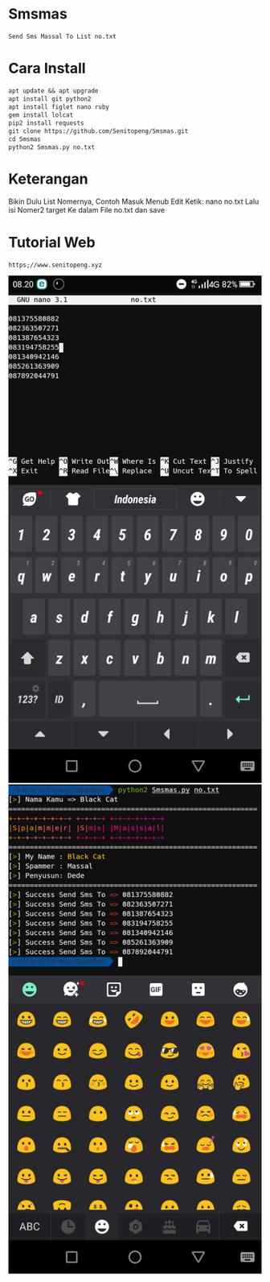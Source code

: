 # Smsmas
```
Send Sms Massal To List no.txt
```

# Cara Install
```
apt update && apt upgrade
apt install git python2
apt install figlet nano ruby
gem install lolcat
pip2 install requests
git clone https://github.com/Senitopeng/Smsmas.git
cd Smsmas
python2 Smsmas.py no.txt
```

# Keterangan
Bikin Dulu List Nomernya, Contoh Masuk Menub Edit Ketik:
nano no.txt
Lalu isi Nomer2 target Ke dalam File no.txt dan save

# Tutorial Web
```
https;//www.senitopeng.xyz
```

<img src=".Image/Sms1.png">
<img src=".Image/Sms2.png">
